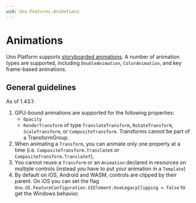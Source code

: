 ```yaml
---
uid: Uno.Features.Animations
---
```


# Animations

Uno Platform supports [storyboarded animations](https://docs.microsoft.com/en-us/windows/uwp/design/motion/storyboarded-animations). A number of animation types are supported, including `DoubleAnimation`, `ColorAnimation`, and key frame-based animations.

## General guidelines
As of 1.43.1: 
1. GPU-bound animations are supported for the following properties:
	* `Opacity`
	* `RenderTransform` of type `TranslateTransform`, `RotateTransform`, `ScaleTransform`, or `CompositeTransform`. Transforms cannot be part of a TransformGroup.
1. When animating a `Transform`, you can animate only one property at a time (i.e. `CompositeTransform.TranslateX` *or* `CompositeTransform.TranslateY`),
1. You cannot reuse a `Transform` or an `Animation` declared in resources on multiple controls (instead you have to put your animation in a `Template`)
1. By default on iOS, Android and WASM, controls are clipped by their parent. On iOS you can set the flag `Uno.UI.FeatureConfiguration.UIElement.UseLegacyClipping = false` to get the Windows behavior.
